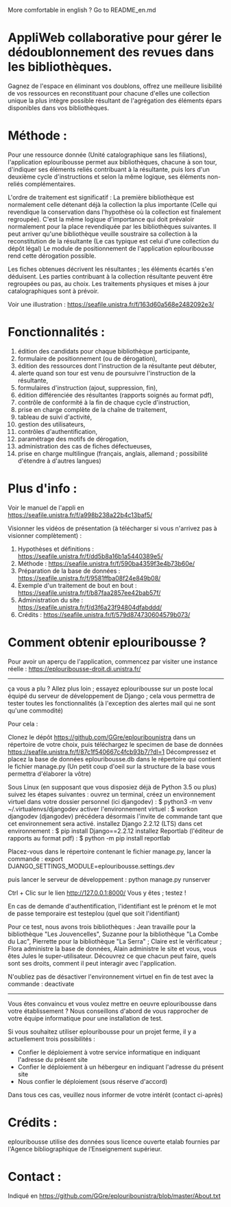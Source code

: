 More comfortable in english ? Go to README_en.md

# AppliWeb collaborative pour gérer le dédoublonnement des revues dans les bibliothèques.

Gagnez de l'espace en éliminant vos doublons, offrez une meilleure lisibilité de vos ressources en reconstituant pour chacune d'elles une collection unique la plus intègre possible résultant de l'agrégation des éléments épars disponibles dans vos bibliothèques.

# Méthode :

Pour une ressource donnée (Unité catalographique sans les filiations), l'application eplouribousse permet aux bibliothèques, chacune à son tour, d'indiquer ses éléments reliés contribuant à la résultante, puis lors d'un deuxième cycle d'instructions et selon la même logique, ses éléments non-reliés complémentaires.

L'ordre de traitement est significatif : La première bibliothèque est normalement celle détenant déjà la collection la plus importante (Celle qui revendique la conservation dans l'hypothèse où la collection est finalement regroupée). C'est la même logique d'importance qui doit prévaloir normalement pour la place revendiquée par les bibliothèques suivantes. Il peut arriver qu'une bibliothèque veuille soustraire sa collection à la reconstitution de la résultante (Le cas typique est celui d'une collection du dépôt légal) Le module de positionnement de l'application eplouribousse rend cette dérogation possible.

Les fiches obtenues décrivent les résultantes ; les éléments écartés s'en déduisent. Les parties contribuant à la collection résultante peuvent être regroupées ou pas, au choix. Les traitements physiques et mises à jour catalographiques sont à prévoir.

Voir une illustration : https://seafile.unistra.fr/f/163d60a568e2482092e3/

# Fonctionnalités :

01. édition des candidats pour chaque bibliothèque participante,
02. formulaire de positionnement (ou de dérogation),
03. édition des ressources dont l'instruction de la résultante peut débuter,
04. alerte quand son tour est venu de poursuivre l'instruction de la résultante,
05. formulaires d'instruction (ajout, suppression, fin),
06. édition différenciée des résultantes (rapports soignés au format pdf),
07. contrôle de conformité à la fin de chaque cycle d'instruction,
08. prise en charge complète de la chaîne de traitement,
09. tableau de suivi d'activité,
10. gestion des utilisateurs,
11. contrôles d'authentification,
12. paramétrage des motifs de dérogation,
13. administration des cas de fiches défectueuses,
14. prise en charge multilingue (français, anglais, allemand ; possibilité d'étendre à d'autres langues)

# Plus d'info :

Voir le manuel de l'appli en https://seafile.unistra.fr/f/a998b238a22b4c13baf5/

Visionner les vidéos de présentation (à télécharger si vous n'arrivez pas à visionner complètement) : 
01. Hypothèses et définitions : https://seafile.unistra.fr/f/dd5b8a16b1a5440389e5/
02. Méthode : https://seafile.unistra.fr/f/590ba4359f3e4b73b60e/
03. Préparation de la base de données : https://seafile.unistra.fr/f/9581ffba08f24e849b08/
04. Exemple d'un traitement de bout en bout : https://seafile.unistra.fr/f/b87faa2857ee42bab57f/
05. Administration du site : https://seafile.unistra.fr/f/d3f6a23f94804dfabddd/
06. Crédits : https://seafile.unistra.fr/f/579d874730604579b073/


# Comment obtenir eplouribousse ?

Pour avoir un aperçu de l'application, commencez par visiter une instance réelle : https://eplouribousse-droit.di.unistra.fr/

----------------

ça vous a plu ? Allez plus loin ; essayez eplouribousse sur un poste local équipé du serveur de développement de Django ; cela vous permettra de tester toutes les fonctionnalités (à l'exception des alertes mail qui ne sont qu'une commodité)

Pour cela :

Clonez le dépôt https://github.com/GGre/eplouribounistra dans un répertoire de votre choix, puis téléchargez le specimen de base de données https://seafile.unistra.fr/f/87c1f540667c4fcb93b7/?dl=1
Décompressez et placez la base de données eplouribousse.db dans le répertoire qui contient le fichier manage.py
(Un petit coup d'oeil sur la structure de la base vous permettra d'élaborer la vôtre)

Sous Linux (en supposant que vous disposiez déjà de Python 3.5 ou plus) suivez les étapes suivantes :
ouvrez un terminal,
créez un environnement virtuel dans votre dossier personnel (ici djangodev) :
$ python3 -m venv ~/.virtualenvs/djangodev
activer l'environnement virtuel :
$ workon djangodev
(djangodev) précédera désormais l'invite de commande tant que cet environnement sera activé.
installez Django 2.2.12 (LTS) dans cet environnement :
$ pip install Django==2.2.12
installez Reportlab (l'éditeur de rapports au format pdf) :
$ python -m pip install reportlab

Placez-vous dans le répertoire contenant le fichier manage.py, lancer la commande :
export DJANGO_SETTINGS_MODULE=eplouribousse.settings.dev

puis lancer le serveur de développement :
python manage.py runserver

Ctrl + Clic sur le lien http://127.0.0.1:8000/
Vous y êtes ; testez !

En cas de demande d'authentification, l'identifiant est le prénom et le mot de passe temporaire est testeplou (quel que soit l'identifiant)

Pour ce test, nous avons trois bibliothèques : Jean travaille pour la bibliothèque "Les Jouvencelles", Suzanne pour la bibliothèque "La Combe du Lac", Pierrette pour la bibliothèque "La Serra" ; Claire est le vérificateur ; Flora administre la base de données, Alain administre le site et vous, vous êtes Jules le super-utilisateur. Découvrez ce que chacun peut faire, quels sont ses droits, comment il peut interagir avec l'application.

N'oubliez pas de désactiver l'environnement virtuel en fin de test avec la commande : deactivate

----------------

Vous êtes convaincu et vous voulez mettre en oeuvre eplouribousse dans votre établissement ?
Nous conseillons d'abord de vous rapprocher de votre équipe informatique pour une installation de test.

Si vous souhaitez utiliser eplouribousse pour un projet ferme, il y a actuellement trois possibilités :
- Confier le déploiement à votre service informatique en indiquant l'adresse du présent site
- Confier le déploiement à un hébergeur en indiquant l'adresse du présent site
- Nous confier le déploiement (sous réserve d'accord)

Dans tous ces cas, veuillez nous informer de votre intérêt (contact ci-après)

# Crédits :
eplouribousse utilise des données sous licence ouverte etalab fournies par l'Agence bibliographique de l’Enseignement supérieur.

# Contact :

Indiqué en https://github.com/GGre/eplouribounistra/blob/master/About.txt

